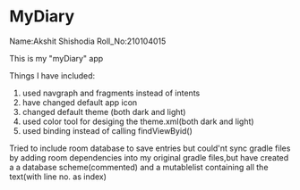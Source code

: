 # MyDiary

Name:Akshit Shishodia
Roll_No:210104015

This is my "myDiary" app

Things I have included:
1. used navgraph and fragments instead of intents
2. have changed default app icon
3. changed default theme (both dark and light)
4. used color tool for desiging the theme.xml(both dark and light)
5. used binding instead of calling findViewByid()

Tried to include room database to save entries but could'nt sync gradle files by adding room dependencies into my original gradle files,but have created a a database scheme(commented) and a mutablelist containing all the text(with line no. as index)

